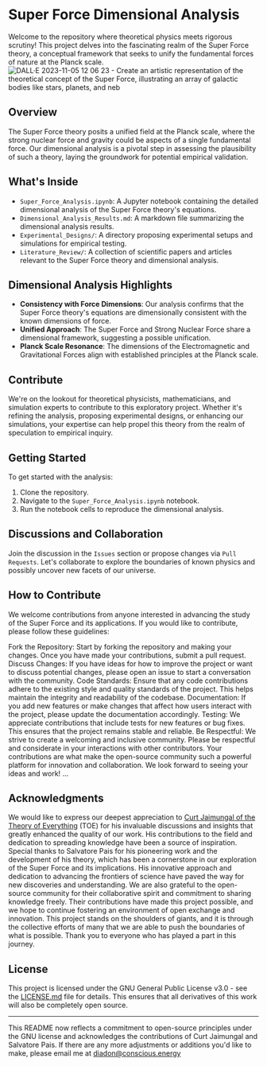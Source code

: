# Super Force Dimensional Analysis

Welcome to the repository where theoretical physics meets rigorous scrutiny! This project delves into the fascinating realm of the Super Force theory, a conceptual framework that seeks to unify the fundamental forces of nature at the Planck scale.
![DALL·E 2023-11-05 12 06 23 - Create an artistic representation of the theoretical concept of the Super Force, illustrating an array of galactic bodies like stars, planets, and neb](https://github.com/ConsciousEnergy/Super-Force-Analysis/assets/23019934/cc904814-1f2c-4ebd-8bd9-1de7408caf1a)

## Overview

The Super Force theory posits a unified field at the Planck scale, where the strong nuclear force and gravity could be aspects of a single fundamental force. Our dimensional analysis is a pivotal step in assessing the plausibility of such a theory, laying the groundwork for potential empirical validation.

## What's Inside

- `Super_Force_Analysis.ipynb`: A Jupyter notebook containing the detailed dimensional analysis of the Super Force theory's equations.
- `Dimensional_Analysis_Results.md`: A markdown file summarizing the dimensional analysis results.
- `Experimental_Designs/`: A directory proposing experimental setups and simulations for empirical testing.
- `Literature_Review/`: A collection of scientific papers and articles relevant to the Super Force theory and dimensional analysis.

## Dimensional Analysis Highlights

- **Consistency with Force Dimensions**: Our analysis confirms that the Super Force theory's equations are dimensionally consistent with the known dimensions of force.
- **Unified Approach**: The Super Force and Strong Nuclear Force share a dimensional framework, suggesting a possible unification.
- **Planck Scale Resonance**: The dimensions of the Electromagnetic and Gravitational Forces align with established principles at the Planck scale.

## Contribute

We're on the lookout for theoretical physicists, mathematicians, and simulation experts to contribute to this exploratory project. Whether it's refining the analysis, proposing experimental designs, or enhancing our simulations, your expertise can help propel this theory from the realm of speculation to empirical inquiry.

## Getting Started

To get started with the analysis:

1. Clone the repository.
2. Navigate to the `Super_Force_Analysis.ipynb` notebook.
3. Run the notebook cells to reproduce the dimensional analysis.

## Discussions and Collaboration


Join the discussion in the `Issues` section or propose changes via `Pull Requests`. Let's collaborate to explore the boundaries of known physics and possibly uncover new facets of our universe.

## How to Contribute
We welcome contributions from anyone interested in advancing the study of the Super Force and its applications. If you would like to contribute, please follow these guidelines:

Fork the Repository: Start by forking the repository and making your changes. Once you have made your contributions, submit a pull request.
Discuss Changes: If you have ideas for how to improve the project or want to discuss potential changes, please open an issue to start a conversation with the community.
Code Standards: Ensure that any code contributions adhere to the existing style and quality standards of the project. This helps maintain the integrity and readability of the codebase.
Documentation: If you add new features or make changes that affect how users interact with the project, please update the documentation accordingly.
Testing: We appreciate contributions that include tests for new features or bug fixes. This ensures that the project remains stable and reliable.
Be Respectful: We strive to create a welcoming and inclusive community. Please be respectful and considerate in your interactions with other contributors. Your contributions are what make the open-source community such a powerful platform for innovation and collaboration. We look forward to seeing your ideas and work! ...

## Acknowledgments
We would like to express our deepest appreciation to [Curt Jaimungal of the Theory of Everything](https://www.youtube.com/@TheoriesofEverything) (TOE) for his invaluable discussions and insights that greatly enhanced the quality of our work. His contributions to the field and dedication to spreading knowledge have been a source of inspiration. Special thanks to Salvatore Pais for his pioneering work and the development of his theory, which has been a cornerstone in our exploration of the Super Force and its implications. His innovative approach and dedication to advancing the frontiers of science have paved the way for new discoveries and understanding. We are also grateful to the open-source community for their collaborative spirit and commitment to sharing knowledge freely. Their contributions have made this project possible, and we hope to continue fostering an environment of open exchange and innovation. This project stands on the shoulders of giants, and it is through the collective efforts of many that we are able to push the boundaries of what is possible. Thank you to everyone who has played a part in this journey.


## License

This project is licensed under the GNU General Public License v3.0 - see the [LICENSE.md](LICENSE) file for details. This ensures that all derivatives of this work will also be completely open source.

---

This README now reflects a commitment to open-source principles under the GNU license and acknowledges the contributions of Curt Jaimungal and Salvatore Pais. If there are any more adjustments or additions you'd like to make, please email me at diadon@conscious.energy 
